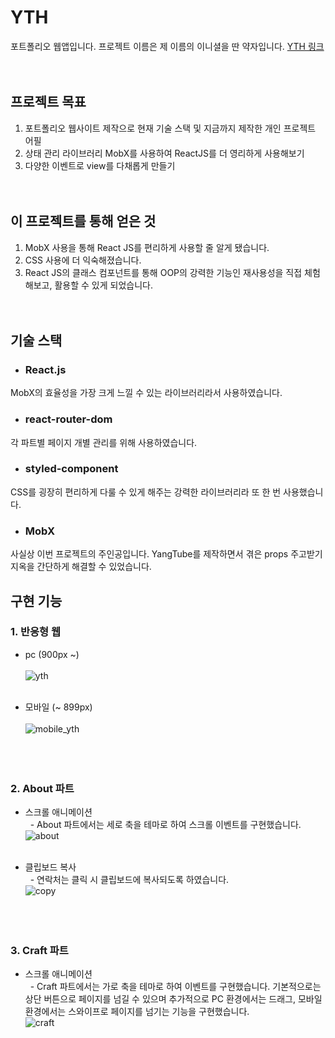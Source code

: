 # YTH

포트폴리오 웹앱입니다. 프로젝트 이름은 제 이름의 이니셜을 딴 약자입니다.
[YTH 링크](https://ythworld.com)<br/><br/><br/>

## 프로젝트 목표    
1. 포트폴리오 웹사이트 제작으로 현재 기술 스택 및 지금까지 제작한 개인 프로젝트 어필    
2. 상태 관리 라이브러리 MobX를 사용하여 ReactJS를 더 영리하게 사용해보기    
3. 다양한 이벤트로 view를 다채롭게 만들기<br/><br/><br/>

## 이 프로젝트를 통해 얻은 것    
1. MobX 사용을 통해 React JS를 편리하게 사용할 줄 알게 됐습니다.     
2. CSS 사용에 더 익숙해졌습니다.    
3. React JS의 클래스 컴포넌트를 통해 OOP의 강력한 기능인 재사용성을 직접 체험해보고, 활용할 수 있게 되었습니다.<br/><br/><br/>

## 기술 스택
* ### React.js    
MobX의 효율성을 가장 크게 느낄 수 있는 라이브러리라서 사용하였습니다.    
    
* ### react-router-dom    
각 파트별 페이지 개별 관리를 위해 사용하였습니다.

* ### styled-component    
CSS를 굉장히 편리하게 다룰 수 있게 해주는 강력한 라이브러리라 또 한 번 사용했습니다.

* ### MobX    
사실상 이번 프로젝트의 주인공입니다. YangTube를 제작하면서 겪은 props 주고받기 지옥을 간단하게 해결할 수 있었습니다.    

## 구현 기능    
    
### 1. 반응형 웹    
* pc (900px ~)<br/>    
![yth](https://user-images.githubusercontent.com/56597998/90977302-56e9ed80-e57f-11ea-83d7-63fd43479408.png)<br/><br/>    

* 모바일 (~ 899px)<br/>    
![mobile_yth](https://user-images.githubusercontent.com/56597998/92347325-b6f99b80-f10a-11ea-8d51-dc309262e893.png)<br/><br/><br/><br/>



### 2. About 파트    
* 스크롤 애니메이션    
&nbsp;&nbsp;- About 파트에서는 세로 축을 테마로 하여 스크롤 이벤트를 구현했습니다.    
![about](https://user-images.githubusercontent.com/56597998/92348608-8a478300-f10e-11ea-963e-84e161d84e40.gif)<br/><br/>    

* 클립보드 복사    
&nbsp;&nbsp;- 연락처는 클릭 시 클립보드에 복사되도록 하였습니다.    
![copy](https://user-images.githubusercontent.com/56597998/92348612-8c114680-f10e-11ea-9868-17837fb80185.gif)<br/><br/><br/><br/>

### 3. Craft 파트    
* 스크롤 애니메이션    
&nbsp;&nbsp;- Craft 파트에서는 가로 축을 테마로 하여 이벤트를 구현했습니다. 기본적으로는 상단 버튼으로 페이지를 넘길 수 있으며 추가적으로 PC 환경에서는 드래그, 모바일 환경에서는 스와이프로 페이지를 넘기는 기능을 구현했습니다.    
![craft](https://user-images.githubusercontent.com/56597998/92348610-8b78b000-f10e-11ea-91bb-343faaad67de.gif)<br/><br/>    
